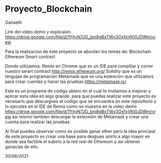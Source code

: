 # Proyecto_Blockchain

Ganaeth

Link del video demo y explicaión.
https://drive.google.com/file/d/1YjtyN7JG_bni8gBxTWv3OxfxVKl0JDWm/view

Para la realizacion de este proyecto se abordan los temas de:
Blockchain 
Ethereum
Smart contract

Donde utilizamos:
Remix en Chrome que es un IDE para complilar y correr nuestro smart contract
http://remix.ethereum.org/
Solidity que es un lengujae de programación 
Metamask que es una extencion que utilizamos para crear cuentas y hacer las pruebas
https://metamask.io/

Este es un programa de código abiero en el cual te invitamos a mejorar y aplicar esta idea en algo grande.
para que puedas realizar este proyecto es necesario que descargues el código que se encuentra en este repositorio
y lo ejecutes en el IDE de Remix como se muestra en la video demo https://drive.google.com/file/d/1YjtyN7JG_bni8gBxTWv3OxfxVKl0JDWm/view
asi mismo tambien descargar la extensión de Metamask y crear una cuenta para realizar las pruebas.

Al final puedes observar como es posible ganar ether pero la idea principal de este proyecto es crear una base para
despues unirlo a algo mayor en donde sea factible el subirlo a la red real de Ethereum y asi obtener ganacias de ello.

30/06/2021 

